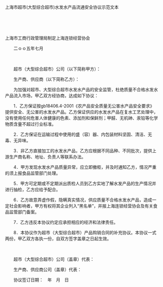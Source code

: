 



上海市超市(大型综合超市)水发水产品流通安全协议示范文本



 

　　

　　


 上海市工商行政管理局制定上海连锁经营协会
 
　　二ｏｏ五年七月
 
　　



　　超市（大型综合超市）公司（以下简称甲方）：　　

　　生产商、供应商（以下简称乙方）：　　

　　为加强对超市、大型综合超市水发水产品的安全监管，杜绝质量不合格水发水产品流入市场，甲乙双方经协商，达成如下协议：　　

　　1．乙方保证按gb18406.4-2001《农产品安全质量无公害水产品安全要求》提供安全、无公害的水发水产品。乙方保证供应的水发水产品在复水工艺处理中，没有使用任何危害人体健康的色素、添加剂和保鲜剂；甲醛、无机砷、汞铅等化学物质含量不超过行业标准。

　　2．乙方保证在运输过程中使用的盛（容）器、内包装材料坚固、清洁、无毒、无异味。

　　3．非乙方直接加工的水发水产品，乙方应根据不同品种、不同批次，提供上游生产商名称、地址、负责人等联系办法。

　　4．甲方发现水发水产品质量异常，应立即撤柜，并及时通知乙方，情况严重的须上报食品监管部门处理。

　　5．甲方可定期或不定期派出质检人员到乙方实地了解水发产品的生产情况并进行抽检，乙方应给予配合。

　　6．乙方故意弄虚作假，隐瞒真实情况，供应质量不合格水发水产品，造成一定社会影响者，甲方有权将其企业列入“黑名单”，并报上海连锁经营协会及有关食品监管部门备案。

　　7．乙方违反本协议约定应承担相应的经济和法律责任。

　　8．本协议作为超市（大型综合超市）产品购销合同的补充协议。本协议一式两份，甲乙双方各执一份，自双方签字盖章之日起生效。　　

　　

　　超市（大型综合超市）公司（盖章）代表：　　

　　生产商、供应商公司（盖章）代表：　　

　　协议签订日期：　年　月　日

　　